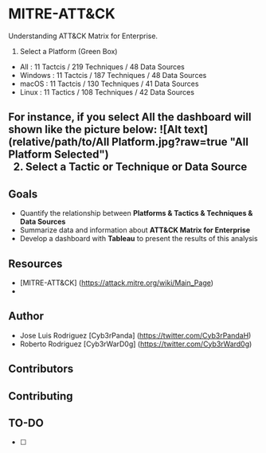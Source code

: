 # MITRE-ATT&CK
Understanding ATT&amp;CK Matrix for Enterprise.
1. Select a Platform (Green Box)
  - All     : 11 Tactcis / 219 Techniques / 48 Data Sources
  - Windows : 11 Tactcis / 187 Techniques / 48 Data Sources
  - macOS   : 11 Tactcis / 130 Techniques / 41 Data Sources
  - Linux   : 11 Tactics / 108 Techniques / 42 Data Sources

For instance, if you select All the dashboard will shown like the picture below:
![Alt text](relative/path/to/All Platform.jpg?raw=true "All Platform Selected")  
  
2. Select a Tactic or Technique or Data Source
  - 
## Goals
- Quantify the relationship between **Platforms & Tactics & Techniques & Data Sources**
- Summarize data and information about **ATT&CK Matrix for Enterprise**
- Develop a dashboard with **Tableau** to present the results of this analysis
## Resources
- [MITRE-ATT&CK] (https://attack.mitre.org/wiki/Main_Page)
- 
## Author
- Jose Luis Rodriguez [Cyb3rPanda] (https://twitter.com/Cyb3rPandaH)
- Roberto Rodriguez [Cyb3rWarD0g] (https://twitter.com/Cyb3rWard0g)
## Contributors
## Contributing
## TO-DO
- [ ] 
